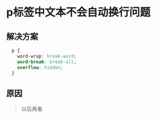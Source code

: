 # p标签中文本不会自动换行问题

## 解决方案

```css
  p {
    word-wrap: break-word;
    word-break: break-all;
    overflow: hidden;
  }
```

## 原因

> 以后再看